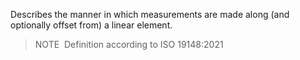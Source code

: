 Describes the manner in which measurements are made along (and optionally offset from) a linear element.

> NOTE&nbsp; Definition according to ISO 19148:2021
